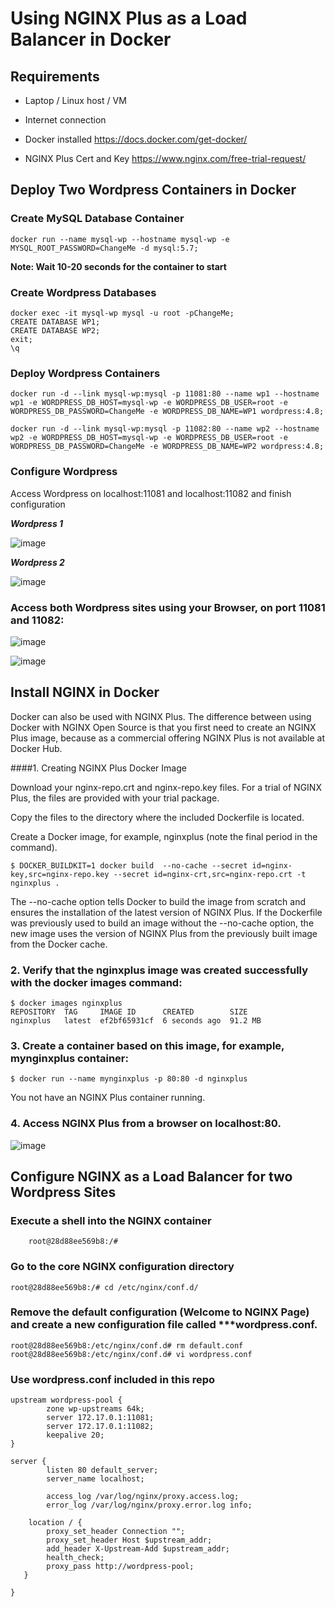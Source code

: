 # Using NGINX Plus as a Load Balancer in Docker

## Requirements

- Laptop / Linux host / VM

- Internet connection

- Docker installed
  https://docs.docker.com/get-docker/

- NGINX Plus Cert and Key
  https://www.nginx.com/free-trial-request/

## Deploy Two Wordpress Containers in Docker

### Create MySQL Database Container
``` 
docker run --name mysql-wp --hostname mysql-wp -e MYSQL_ROOT_PASSWORD=ChangeMe -d mysql:5.7; 
```
**Note: Wait 10-20 seconds for the container to start**

### Create Wordpress Databases 
```
docker exec -it mysql-wp mysql -u root -pChangeMe;
CREATE DATABASE WP1;
CREATE DATABASE WP2;
exit;
\q
```

### Deploy Wordpress Containers
```
docker run -d --link mysql-wp:mysql -p 11081:80 --name wp1 --hostname wp1 -e WORDPRESS_DB_HOST=mysql-wp -e WORDPRESS_DB_USER=root -e WORDPRESS_DB_PASSWORD=ChangeMe -e WORDPRESS_DB_NAME=WP1 wordpress:4.8;

docker run -d --link mysql-wp:mysql -p 11082:80 --name wp2 --hostname wp2 -e WORDPRESS_DB_HOST=mysql-wp -e WORDPRESS_DB_USER=root -e WORDPRESS_DB_PASSWORD=ChangeMe -e WORDPRESS_DB_NAME=WP2 wordpress:4.8;
```

### Configure Wordpress

Access Wordpress on localhost:11081 and localhost:11082 and finish configuration

***Wordpress 1***

![image](https://user-images.githubusercontent.com/44472403/175015731-0e84a348-5e43-4709-ac7e-c8eeb8d67c31.png)

***Wordpress 2***

![image](https://user-images.githubusercontent.com/44472403/175015927-cbfa3214-6e1d-43a5-bf30-a5ac83c37ef2.png)

### Access both Wordpress sites using your Browser, on port 11081 and 11082:

![image](https://user-images.githubusercontent.com/44472403/175024994-5cd38621-4a74-4a15-a1b7-14e0f4682423.png)

![image](https://user-images.githubusercontent.com/44472403/175025240-6c3c2083-3cf0-4ae7-aa17-0da92dab0519.png)

## Install NGINX in Docker

Docker can also be used with NGINX Plus. The difference between using Docker with NGINX Open Source is that you first need to create an NGINX Plus image, because as a commercial offering NGINX Plus is not available at Docker Hub.

####1. Creating NGINX Plus Docker Image

Download your nginx-repo.crt and nginx-repo.key files. For a trial of NGINX Plus, the files are provided with your trial package.

Copy the files to the directory where the included Dockerfile is located.

Create a Docker image, for example, nginxplus (note the final period in the command).

```$ DOCKER_BUILDKIT=1 docker build  --no-cache --secret id=nginx-key,src=nginx-repo.key --secret id=nginx-crt,src=nginx-repo.crt -t nginxplus .```

The --no-cache option tells Docker to build the image from scratch and ensures the installation of the latest version of NGINX Plus. If the Dockerfile was previously used to build an image without the --no-cache option, the new image uses the version of NGINX Plus from the previously built image from the Docker cache.

### 2. Verify that the nginxplus image was created successfully with the docker images command:
```
$ docker images nginxplus
REPOSITORY  TAG     IMAGE ID      CREATED        SIZE
nginxplus   latest  ef2bf65931cf  6 seconds ago  91.2 MB
```

### 3. Create a container based on this image, for example, mynginxplus container:

```$ docker run --name mynginxplus -p 80:80 -d nginxplus```

You not have an NGINX Plus container running. 

### 4. Access NGINX Plus from a browser on localhost:80. 

![image](https://user-images.githubusercontent.com/44472403/175025402-208d0810-0c6a-4bb9-aa4f-5a6392c6cc38.png)


## Configure NGINX as a Load Balancer for two Wordpress Sites

### Execute a shell into the NGINX container

``` root@ip-172-31-6-122:~/nginx_docker# docker exec -it mynginxplus bash
    root@28d88ee569b8:/#
```

### Go to the core NGINX configuration directory

```root@28d88ee569b8:/# cd /etc/nginx/conf.d/```

### Remove the default configuration (Welcome to NGINX Page) and create a new configuration file called ***wordpress.conf.

```
root@28d88ee569b8:/etc/nginx/conf.d# rm default.conf
root@28d88ee569b8:/etc/nginx/conf.d# vi wordpress.conf
```

### Use wordpress.conf included in this repo

```
upstream wordpress-pool {
        zone wp-upstreams 64k;
        server 172.17.0.1:11081;
        server 172.17.0.1:11082;
        keepalive 20;
}

server {
        listen 80 default_server;
        server_name localhost;

        access_log /var/log/nginx/proxy.access.log;
        error_log /var/log/nginx/proxy.error.log info;

    location / {
        proxy_set_header Connection "";
        proxy_set_header Host $upstream_addr;
        add_header X-Upstream-Add $upstream_addr;
        health_check;
        proxy_pass http://wordpress-pool;
   }

}
```
